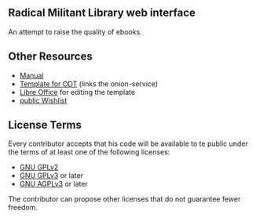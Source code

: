 ## Radical Militant Library web interface

An attempt to raise the quality of ebooks.

## Other Resources

* [Manual](https://github.com/RadicalMilitantLibrary/manual/)
* [Template for ODT](http://c3jemx2ube5v5zpg.onion/reading_club.odt) (links the onion-service)
* [Libre Office](https://www.libreoffice.org/download/) for editing the template
* [public Wishlist](https://gitlab.com/lazy-book-crowd/more-bookz)

## License Terms

Every contributor accepts that his code will be available to te public under the terms of at least one of the following licenses:

* [GNU GPLv2](https://www.gnu.org/licenses/old-licenses/gpl-2.0.en.html)
* [GNU GPLv3](https://www.gnu.org/licenses/gpl-3.0.en.html) or later
* [GNU AGPLv3](https://www.gnu.org/licenses/agpl-3.0.en.html) or later

The contributor can propose other licenses that do not guarantee fewer freedom.
